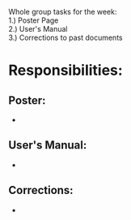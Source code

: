 Whole group tasks for the week:  
1.) Poster Page  
2.) User's Manual  
3.) Corrections to past documents  
  
# Responsibilities:  
## Poster:  
-  
  
## User's Manual:    
-  

## Corrections:  
-  
